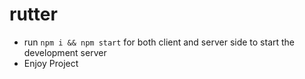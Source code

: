 # rutter
- run ```npm i && npm start``` for both client and server side to start the development server
- Enjoy Project
